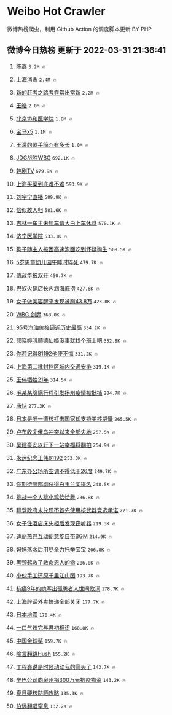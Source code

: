 # Weibo Hot Crawler 



微博热榜爬虫，利用 Github Action 的调度脚本更新 BY PHP 


## 微博今日热榜 更新于 2022-03-31 21:36:41 
1. [陈鑫](https://s.weibo.com/weibo?q=%E9%99%88%E9%91%AB&Refer=top) `3.2M 🔥` 

1. [上海消杀](https://s.weibo.com/weibo?q=%E4%B8%8A%E6%B5%B7%E6%B6%88%E6%9D%80&Refer=top) `2.4M 🔥` 

1. [新的赶考之路考卷常出常新](https://s.weibo.com/weibo?q=%23%E6%96%B0%E7%9A%84%E8%B5%B6%E8%80%83%E4%B9%8B%E8%B7%AF%E8%80%83%E5%8D%B7%E5%B8%B8%E5%87%BA%E5%B8%B8%E6%96%B0%23&Refer=top) `2.2M 🔥` 

1. [王皓](https://s.weibo.com/weibo?q=%E7%8E%8B%E7%9A%93&Refer=top) `2.0M 🔥` 

1. [北京协和医学院](https://s.weibo.com/weibo?q=%E5%8C%97%E4%BA%AC%E5%8D%8F%E5%92%8C%E5%8C%BB%E5%AD%A6%E9%99%A2&Refer=top) `1.8M 🔥` 

1. [宝马x5](https://s.weibo.com/weibo?q=%E5%AE%9D%E9%A9%ACx5&Refer=top) `1.1M 🔥` 

1. [王濛的歌手简介有多长](https://s.weibo.com/weibo?q=%23%E7%8E%8B%E6%BF%9B%E7%9A%84%E6%AD%8C%E6%89%8B%E7%AE%80%E4%BB%8B%E6%9C%89%E5%A4%9A%E9%95%BF%23&Refer=top) `1.0M 🔥` 

1. [JDG战胜WBG](https://s.weibo.com/weibo?q=%23JDG%E6%88%98%E8%83%9CWBG%23&Refer=top) `692.1K 🔥` 

1. [韩剧TV](https://s.weibo.com/weibo?q=%23%E9%9F%A9%E5%89%A7TV%23&Refer=top) `679.9K 🔥` 

1. [上海买菜到底难不难](https://s.weibo.com/weibo?q=%23%E4%B8%8A%E6%B5%B7%E4%B9%B0%E8%8F%9C%E5%88%B0%E5%BA%95%E9%9A%BE%E4%B8%8D%E9%9A%BE%23&Refer=top) `593.9K 🔥` 

1. [刘宇宁直播](https://s.weibo.com/weibo?q=%23%E5%88%98%E5%AE%87%E5%AE%81%E7%9B%B4%E6%92%AD%23&Refer=top) `589.9K 🔥` 

1. [恰似故人归](https://s.weibo.com/weibo?q=%E6%81%B0%E4%BC%BC%E6%95%85%E4%BA%BA%E5%BD%92&Refer=top) `581.6K 🔥` 

1. [吉林一车主未锁车请大白上车休息](https://s.weibo.com/weibo?q=%23%E5%90%89%E6%9E%97%E4%B8%80%E8%BD%A6%E4%B8%BB%E6%9C%AA%E9%94%81%E8%BD%A6%E8%AF%B7%E5%A4%A7%E7%99%BD%E4%B8%8A%E8%BD%A6%E4%BC%91%E6%81%AF%23&Refer=top) `570.1K 🔥` 

1. [济宁医学院](https://s.weibo.com/weibo?q=%E6%B5%8E%E5%AE%81%E5%8C%BB%E5%AD%A6%E9%99%A2&Refer=top) `533.1K 🔥` 

1. [狗子随主人被困高速泡面吃到怀疑狗生](https://s.weibo.com/weibo?q=%23%E7%8B%97%E5%AD%90%E9%9A%8F%E4%B8%BB%E4%BA%BA%E8%A2%AB%E5%9B%B0%E9%AB%98%E9%80%9F%E6%B3%A1%E9%9D%A2%E5%90%83%E5%88%B0%E6%80%80%E7%96%91%E7%8B%97%E7%94%9F%23&Refer=top) `508.5K 🔥` 

1. [5岁男童幼儿园午睡时猝死](https://s.weibo.com/weibo?q=%235%E5%B2%81%E7%94%B7%E7%AB%A5%E5%B9%BC%E5%84%BF%E5%9B%AD%E5%8D%88%E7%9D%A1%E6%97%B6%E7%8C%9D%E6%AD%BB%23&Refer=top) `479.7K 🔥` 

1. [傅政华被双开](https://s.weibo.com/weibo?q=%23%E5%82%85%E6%94%BF%E5%8D%8E%E8%A2%AB%E5%8F%8C%E5%BC%80%23&Refer=top) `450.7K 🔥` 

1. [巴奴火锅店长内涵海底捞](https://s.weibo.com/weibo?q=%23%E5%B7%B4%E5%A5%B4%E7%81%AB%E9%94%85%E5%BA%97%E9%95%BF%E5%86%85%E6%B6%B5%E6%B5%B7%E5%BA%95%E6%8D%9E%23&Refer=top) `427.6K 🔥` 

1. [女子做美容醒来发现被刷43.8万](https://s.weibo.com/weibo?q=%23%E5%A5%B3%E5%AD%90%E5%81%9A%E7%BE%8E%E5%AE%B9%E9%86%92%E6%9D%A5%E5%8F%91%E7%8E%B0%E8%A2%AB%E5%88%B743.8%E4%B8%87%23&Refer=top) `423.0K 🔥` 

1. [WBG 剑魔](https://s.weibo.com/weibo?q=WBG%20%E5%89%91%E9%AD%94&Refer=top) `368.0K 🔥` 

1. [95号汽油价格逼近历史最高](https://s.weibo.com/weibo?q=%2395%E5%8F%B7%E6%B1%BD%E6%B2%B9%E4%BB%B7%E6%A0%BC%E9%80%BC%E8%BF%91%E5%8E%86%E5%8F%B2%E6%9C%80%E9%AB%98%23&Refer=top) `354.2K 🔥` 

1. [郭晓婷叫顺德仙姬没事就找个班上吧](https://s.weibo.com/weibo?q=%23%E9%83%AD%E6%99%93%E5%A9%B7%E5%8F%AB%E9%A1%BA%E5%BE%B7%E4%BB%99%E5%A7%AC%E6%B2%A1%E4%BA%8B%E5%B0%B1%E6%89%BE%E4%B8%AA%E7%8F%AD%E4%B8%8A%E5%90%A7%23&Refer=top) `352.8K 🔥` 

1. [你若记得81192他便不悔](https://s.weibo.com/weibo?q=%23%E4%BD%A0%E8%8B%A5%E8%AE%B0%E5%BE%9781192%E4%BB%96%E4%BE%BF%E4%B8%8D%E6%82%94%23&Refer=top) `331.2K 🔥` 

1. [上海第二批封控区域内交通安排](https://s.weibo.com/weibo?q=%23%E4%B8%8A%E6%B5%B7%E7%AC%AC%E4%BA%8C%E6%89%B9%E5%B0%81%E6%8E%A7%E5%8C%BA%E5%9F%9F%E5%86%85%E4%BA%A4%E9%80%9A%E5%AE%89%E6%8E%92%23&Refer=top) `319.1K 🔥` 

1. [王伟牺牲21年](https://s.weibo.com/weibo?q=%23%E7%8E%8B%E4%BC%9F%E7%89%BA%E7%89%B221%E5%B9%B4%23&Refer=top) `314.5K 🔥` 

1. [毛某某隐瞒行程引发扬州疫情被批捕](https://s.weibo.com/weibo?q=%23%E6%AF%9B%E6%9F%90%E6%9F%90%E9%9A%90%E7%9E%92%E8%A1%8C%E7%A8%8B%E5%BC%95%E5%8F%91%E6%89%AC%E5%B7%9E%E7%96%AB%E6%83%85%E8%A2%AB%E6%89%B9%E6%8D%95%23&Refer=top) `284.7K 🔥` 

1. [唐恬](https://s.weibo.com/weibo?q=%23%E5%94%90%E6%81%AC%23&Refer=top) `277.3K 🔥` 

1. [日本是唯一遭核打击国家却支持美核威慑](https://s.weibo.com/weibo?q=%23%E6%97%A5%E6%9C%AC%E6%98%AF%E5%94%AF%E4%B8%80%E9%81%AD%E6%A0%B8%E6%89%93%E5%87%BB%E5%9B%BD%E5%AE%B6%E5%8D%B4%E6%94%AF%E6%8C%81%E7%BE%8E%E6%A0%B8%E5%A8%81%E6%85%91%23&Refer=top) `265.5K 🔥` 

1. [卢布收复俄乌冲突以来全部失地](https://s.weibo.com/weibo?q=%23%E5%8D%A2%E5%B8%83%E6%94%B6%E5%A4%8D%E4%BF%84%E4%B9%8C%E5%86%B2%E7%AA%81%E4%BB%A5%E6%9D%A5%E5%85%A8%E9%83%A8%E5%A4%B1%E5%9C%B0%23&Refer=top) `257.5K 🔥` 

1. [吴建豪安以轩下一站幸福将翻拍](https://s.weibo.com/weibo?q=%23%E5%90%B4%E5%BB%BA%E8%B1%AA%E5%AE%89%E4%BB%A5%E8%BD%A9%E4%B8%8B%E4%B8%80%E7%AB%99%E5%B9%B8%E7%A6%8F%E5%B0%86%E7%BF%BB%E6%8B%8D%23&Refer=top) `254.9K 🔥` 

1. [永远纪念王伟81192](https://s.weibo.com/weibo?q=%23%E6%B0%B8%E8%BF%9C%E7%BA%AA%E5%BF%B5%E7%8E%8B%E4%BC%9F81192%23&Refer=top) `253.3K 🔥` 

1. [广东办公场所空调不得低于26度](https://s.weibo.com/weibo?q=%23%E5%B9%BF%E4%B8%9C%E5%8A%9E%E5%85%AC%E5%9C%BA%E6%89%80%E7%A9%BA%E8%B0%83%E4%B8%8D%E5%BE%97%E4%BD%8E%E4%BA%8E26%E5%BA%A6%23&Refer=top) `249.7K 🔥` 

1. [你期待哪部剧获得白玉兰奖提名](https://s.weibo.com/weibo?q=%23%E4%BD%A0%E6%9C%9F%E5%BE%85%E5%93%AA%E9%83%A8%E5%89%A7%E8%8E%B7%E5%BE%97%E7%99%BD%E7%8E%89%E5%85%B0%E5%A5%96%E6%8F%90%E5%90%8D%23&Refer=top) `248.5K 🔥` 

1. [挑战一个人跳小鸡恰恰舞](https://s.weibo.com/weibo?q=%23%E6%8C%91%E6%88%98%E4%B8%80%E4%B8%AA%E4%BA%BA%E8%B7%B3%E5%B0%8F%E9%B8%A1%E6%81%B0%E6%81%B0%E8%88%9E%23&Refer=top) `236.8K 🔥` 

1. [拜登政府未兑现不首先使用核武器竞选承诺](https://s.weibo.com/weibo?q=%23%E6%8B%9C%E7%99%BB%E6%94%BF%E5%BA%9C%E6%9C%AA%E5%85%91%E7%8E%B0%E4%B8%8D%E9%A6%96%E5%85%88%E4%BD%BF%E7%94%A8%E6%A0%B8%E6%AD%A6%E5%99%A8%E7%AB%9E%E9%80%89%E6%89%BF%E8%AF%BA%23&Refer=top) `221.7K 🔥` 

1. [女子住酒店床头柜后发现窃听器](https://s.weibo.com/weibo?q=%23%E5%A5%B3%E5%AD%90%E4%BD%8F%E9%85%92%E5%BA%97%E5%BA%8A%E5%A4%B4%E6%9F%9C%E5%90%8E%E5%8F%91%E7%8E%B0%E7%AA%83%E5%90%AC%E5%99%A8%23&Refer=top) `219.3K 🔥` 

1. [迪丽热巴互动胡意旋自带BGM](https://s.weibo.com/weibo?q=%23%E8%BF%AA%E4%B8%BD%E7%83%AD%E5%B7%B4%E4%BA%92%E5%8A%A8%E8%83%A1%E6%84%8F%E6%97%8B%E8%87%AA%E5%B8%A6BGM%23&Refer=top) `214.9K 🔥` 

1. [妈妈落水后用尽全力托举宝宝](https://s.weibo.com/weibo?q=%23%E5%A6%88%E5%A6%88%E8%90%BD%E6%B0%B4%E5%90%8E%E7%94%A8%E5%B0%BD%E5%85%A8%E5%8A%9B%E6%89%98%E4%B8%BE%E5%AE%9D%E5%AE%9D%23&Refer=top) `206.8K 🔥` 

1. [黑颈鹤救了救命恩人的命](https://s.weibo.com/weibo?q=%23%E9%BB%91%E9%A2%88%E9%B9%A4%E6%95%91%E4%BA%86%E6%95%91%E5%91%BD%E6%81%A9%E4%BA%BA%E7%9A%84%E5%91%BD%23&Refer=top) `206.0K 🔥` 

1. [小伙手工还原千里江山图](https://s.weibo.com/weibo?q=%23%E5%B0%8F%E4%BC%99%E6%89%8B%E5%B7%A5%E8%BF%98%E5%8E%9F%E5%8D%83%E9%87%8C%E6%B1%9F%E5%B1%B1%E5%9B%BE%23&Refer=top) `193.7K 🔥` 

1. [抗癌9年的她写出孤勇者人世间歌词](https://s.weibo.com/weibo?q=%23%E6%8A%97%E7%99%8C9%E5%B9%B4%E7%9A%84%E5%A5%B9%E5%86%99%E5%87%BA%E5%AD%A4%E5%8B%87%E8%80%85%E4%BA%BA%E4%B8%96%E9%97%B4%E6%AD%8C%E8%AF%8D%23&Refer=top) `178.7K 🔥` 

1. [上海辟谣外卖快递全部关闭](https://s.weibo.com/weibo?q=%23%E4%B8%8A%E6%B5%B7%E8%BE%9F%E8%B0%A3%E5%A4%96%E5%8D%96%E5%BF%AB%E9%80%92%E5%85%A8%E9%83%A8%E5%85%B3%E9%97%AD%23&Refer=top) `177.7K 🔥` 

1. [日本地震](https://s.weibo.com/weibo?q=%E6%97%A5%E6%9C%AC%E5%9C%B0%E9%9C%87&Refer=top) `170.4K 🔥` 

1. [一口气炫完与君初相识](https://s.weibo.com/weibo?q=%23%E4%B8%80%E5%8F%A3%E6%B0%94%E7%82%AB%E5%AE%8C%E4%B8%8E%E5%90%9B%E5%88%9D%E7%9B%B8%E8%AF%86%23&Refer=top) `168.8K 🔥` 

1. [中国金球奖](https://s.weibo.com/weibo?q=%23%E4%B8%AD%E5%9B%BD%E9%87%91%E7%90%83%E5%A5%96%23&Refer=top) `159.7K 🔥` 

1. [喻言翻跳Hush](https://s.weibo.com/weibo?q=%23%E5%96%BB%E8%A8%80%E7%BF%BB%E8%B7%B3Hush%23&Refer=top) `155.2K 🔥` 

1. [丁程鑫说是时候动动我的骨头了](https://s.weibo.com/weibo?q=%23%E4%B8%81%E7%A8%8B%E9%91%AB%E8%AF%B4%E6%98%AF%E6%97%B6%E5%80%99%E5%8A%A8%E5%8A%A8%E6%88%91%E7%9A%84%E9%AA%A8%E5%A4%B4%E4%BA%86%23&Refer=top) `143.7K 🔥` 

1. [辛巴公司向泉州捐300万元抗疫物资](https://s.weibo.com/weibo?q=%23%E8%BE%9B%E5%B7%B4%E5%85%AC%E5%8F%B8%E5%90%91%E6%B3%89%E5%B7%9E%E6%8D%90300%E4%B8%87%E5%85%83%E6%8A%97%E7%96%AB%E7%89%A9%E8%B5%84%23&Refer=top) `143.2K 🔥` 

1. [夏日硬核防晒攻略](https://s.weibo.com/weibo?q=%23%E5%A4%8F%E6%97%A5%E7%A1%AC%E6%A0%B8%E9%98%B2%E6%99%92%E6%94%BB%E7%95%A5%23&Refer=top) `135.3K 🔥` 

1. [伯远翻唱窒息](https://s.weibo.com/weibo?q=%E4%BC%AF%E8%BF%9C%E7%BF%BB%E5%94%B1%E7%AA%92%E6%81%AF&Refer=top) `132.2K 🔥` 

